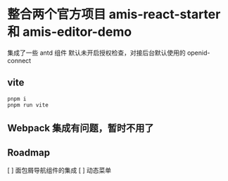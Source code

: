 # 整合两个官方项目  amis-react-starter  和 amis-editor-demo

集成了一些 antd 组件
默认未开启授权检查，对接后台默认使用的 openid-connect



## vite

```
pnpm i 
pnpm run vite
```

## Webpack 集成有问题，暂时不用了




## Roadmap
[ ] 面包屑导航组件的集成
[ ] 动态菜单
